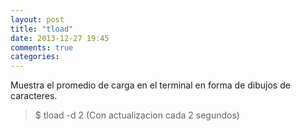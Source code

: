 ```yaml
---
layout: post
title: "tload"
date: 2013-12-27 19:45
comments: true
categories: 
---
```

Muestra el promedio de carga en el terminal en forma de dibujos de caracteres.

>$ tload -d 2 (Con actualizacion cada 2 segundos)

